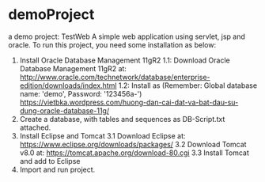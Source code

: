 # demoProject
a demo project: TestWeb
A simple web application using servlet, jsp and oracle.
To run this project, you need some installation as below:
1. Install Oracle Database Management 11gR2
  1.1: Download Oracle Database Management 11gR2 at:
      http://www.oracle.com/technetwork/database/enterprise-edition/downloads/index.html
  1.2: Install as
      (Remember: Global database name: 'demo', Password: '123456a-')
	  https://vietbka.wordpress.com/huong-dan-cai-dat-va-bat-dau-su-dung-oracle-database-11g/
2. Create a database, with tables and sequences as DB-Script.txt attached.
3. Install Eclipse and Tomcat
  3.1 Download Eclipse at:
      https://www.eclipse.org/downloads/packages/
  3.2 Download Tomcat v8.0 at:
      https://tomcat.apache.org/download-80.cgi
  3.3 Install Tomcat and add to Eclipse
4. Import and run project.